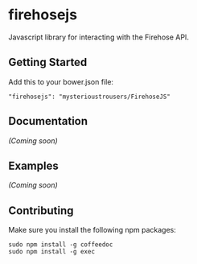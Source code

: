 # firehosejs

Javascript library for interacting with the Firehose API.

## Getting Started

Add this to your bower.json file:

    "firehosejs": "mysterioustrousers/FirehoseJS"

## Documentation
_(Coming soon)_

## Examples
_(Coming soon)_

## Contributing

Make sure you install the following npm packages:

    sudo npm install -g coffeedoc
    sudo npm install -g exec
